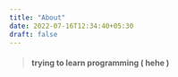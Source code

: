 ```yaml
---
title: "About"
date: 2022-07-16T12:34:40+05:30
draft: false
---
```

> #### trying to learn programming ( hehe )
